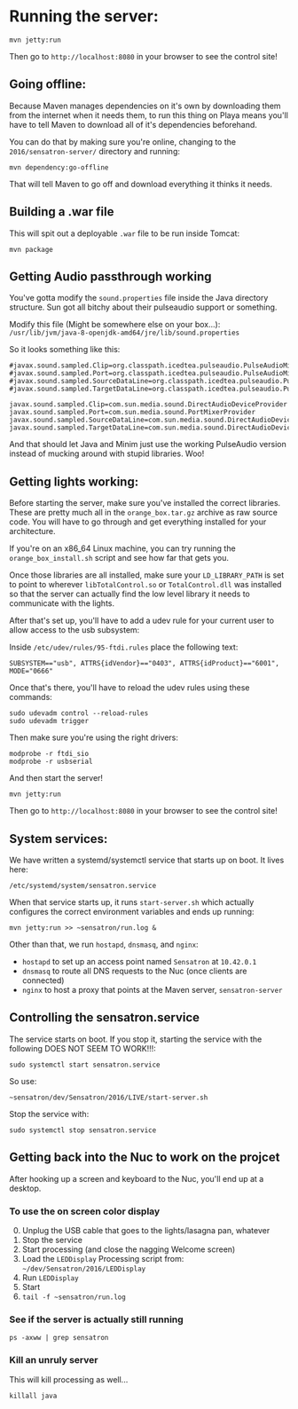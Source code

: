 # Running the server:

```
mvn jetty:run
```

Then go to `http://localhost:8080` in your browser to see the control site!


## Going offline:

Because Maven manages dependencies on it's own by downloading them from the internet when it needs them, to run this thing on Playa means you'll have to tell Maven to download all of it's dependencies beforehand.

You can do that by making sure you're online, changing to the `2016/sensatron-server/` directory and running:

```
mvn dependency:go-offline
```

That will tell Maven to go off and download everything it thinks it needs.

## Building a .war file

This will spit out a deployable `.war` file to be run inside Tomcat:

```
mvn package
```

## Getting Audio passthrough working

You've gotta modify the `sound.properties` file inside the Java directory structure. Sun got all bitchy about their pulseaudio support or something.

Modify this file (Might be somewhere else on your box...):
`/usr/lib/jvm/java-8-openjdk-amd64/jre/lib/sound.properties`

So it looks something like this:

```
#javax.sound.sampled.Clip=org.classpath.icedtea.pulseaudio.PulseAudioMixerProvider
#javax.sound.sampled.Port=org.classpath.icedtea.pulseaudio.PulseAudioMixerProvider
#javax.sound.sampled.SourceDataLine=org.classpath.icedtea.pulseaudio.PulseAudioMixerProvider
#javax.sound.sampled.TargetDataLine=org.classpath.icedtea.pulseaudio.PulseAudioMixerProvider

javax.sound.sampled.Clip=com.sun.media.sound.DirectAudioDeviceProvider
javax.sound.sampled.Port=com.sun.media.sound.PortMixerProvider
javax.sound.sampled.SourceDataLine=com.sun.media.sound.DirectAudioDeviceProvider
javax.sound.sampled.TargetDataLine=com.sun.media.sound.DirectAudioDeviceProvider
```

And that should let Java and Minim just use the working PulseAudio version instead of mucking around with stupid libraries. Woo!

## Getting lights working:

Before starting the server, make sure you've installed the correct libraries.
These are pretty much all in the `orange_box.tar.gz` archive as raw source code.
You will have to go through and get everything installed for your architecture.

If you're on an x86_64 Linux machine, you can try running the
`orange_box_install.sh` script and see how far that gets you.

Once those libraries are all installed, make sure your `LD_LIBRARY_PATH` is set
to point to wherever `libTotalControl.so` or `TotalControl.dll` was installed so
that the server can actually find the low level library it needs to communicate
with the lights.

After that's set up, you'll have to add a udev rule for your current user to
allow access to the usb subsystem:

Inside `/etc/udev/rules/95-ftdi.rules` place the following text:

```
SUBSYSTEM=="usb", ATTRS{idVendor}=="0403", ATTRS{idProduct}=="6001", MODE="0666"
```

Once that's there, you'll have to reload the udev rules using these commands:

```
sudo udevadm control --reload-rules
sudo udevadm trigger
```

Then make sure you're using the right drivers:

```
modprobe -r ftdi_sio
modprobe -r usbserial
```

And then start the server!

```
mvn jetty:run
```

Then go to `http://localhost:8080` in your browser to see the control site!


## System services:

We have written a systemd/systemctl service that starts up on boot. It lives here:

`/etc/systemd/system/sensatron.service`

When that service starts up, it runs `start-server.sh` which actually configures the correct environment variables and ends up running:

`mvn jetty:run >> ~sensatron/run.log &`

Other than that, we run `hostapd`, `dnsmasq`, and `nginx`:

- `hostapd` to set up an access point named `Sensatron` at `10.42.0.1`
- `dnsmasq` to route all DNS requests to the Nuc (once clients are connected)
- `nginx` to host a proxy that points at the Maven server, `sensatron-server`


## Controlling the sensatron.service

The service starts on boot. If you stop it, starting the service with the following DOES NOT SEEM TO WORK!!!:

```
sudo systemctl start sensatron.service
```

So use:

```
~sensatron/dev/Sensatron/2016/LIVE/start-server.sh
```


Stop the service with:

```
sudo systemctl stop sensatron.service
```

## Getting back into the Nuc to work on the projcet

After hooking up a screen and keyboard to the Nuc, you'll end up at a desktop.

### To use the on screen color display

0. Unplug the USB cable that goes to the lights/lasagna pan, whatever
1. Stop the service
2. Start processing (and close the nagging Welcome screen)
3. Load the `LEDDisplay` Processing script from: `~/dev/Sensatron/2016/LEDDisplay`
4. Run `LEDDisplay`
5. Start 
6. `tail -f ~sensatron/run.log`


### See if the server is actually still running

`ps -axww | grep sensatron`

### Kill an unruly server

This will kill processing as well...

`killall java`



